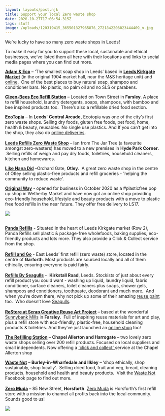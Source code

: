 ```yaml
---
layout: layouts/post.njk
title: Support your local Zero waste shop
date: 2020-10-27T17:06:54.315Z
tags: stuff
image: /uploads/120319415_365501327965876_2721842203023444409_n.jpg
---
```

We’re lucky to have so many zero waste shops in Leeds! 

To make it easy for you to support these local, sustainable and ethical businesses, we’ve listed them all here with their locations and links to social media pages where you can find out more. 



**[Adam & Eco](https://www.instagram.com/adamandeco/)** – ‘The smallest soap shop in Leeds’ based in **[Leeds Kirkgate Market](https://www.facebook.com/LeedsMarkets/)** (in the original 1904 market hall, near the M&S heritage unit) and [online](https://www.adamandeco.com/?fbclid=IwAR3C4-vp-u19KnVo9pojarUieJnRQU423thSxrdUrJBScpY3vXT3aqkPtJc).  One of the best places to buy natural soap, shampoo and conditioner bars. No plastic, no palm oil and no SLS or parabens.   

**[Cleen-Bees Eco Refill Station](https://www.facebook.com/Cleen-Bees-Eco-Refill-Station-103193431482344/?ref=page_internal)** – Located on Town Street in **Farsley**. A place to refill household, laundry detergents, soaps, shampoos, with bamboo and bee inspired products too.  There’s also a refillable dried food section.

**[EcoTopia](https://www.facebook.com/ecotopialeeds)** – In **Leeds' Central Arcade,** Ecotopia was one of the city’s first zero waste shops. Selling dry foods, gluten free foods, pet food, home, health & beauty, reusables. No single use plastics. And If you can’t get into the shop, they also do [online deliveries](https://linktr.ee/ecoTopialeeds).  \
\
**[Leeds Refills Zero Waste Shop](https://www.facebook.com/leedsrefills/?hc_location=ufi)** – Ian from The Jar Tree (a favourite amongst zero-wasters) has moved to a new premises in **Hyde Park Corner**.  Selling refills of weigh and pay dry foods, toiletries, household cleaners, kitchen and homewares. 

**[Like Nana Did](https://www.facebook.com/likenanadid/)** –Orchard Gate, **Otley**.  A great zero waste shop in the centre of Otley selling plastic-free products and refill groceries - 'helping the community to reduce waste'.

**[Original Way](https://www.facebook.com/Originalwayshop/)** - opened for business in October 2020 as a #plasticfree pop up shop in Wetherby Market and have now got an online shop providing eco-friendly household, lifestyle and beauty products with a move to plastic free food refills in the near future. They offer free delivery to LS17.

![](/uploads/82696728_775452466285671_4987713811101253632_n.jpg)

\
**[Panda Refills](https://pandarefillshop.co.uk/)** - Situated in the heart of Leeds Kirkgate market (Row 2), Panda Refills sell plastic & package-free wholefoods, baking supplies, eco-friendly products and lots more.  They also provide a Click & Collect service from the shop.  \
\
**[Refill and Go](https://www.facebook.com/RefillandGoGarforth/?hc_location=ufi)** - East Leeds’ first refill (zero waste) store, located in the centre of **Garforth**. Most products are sourced locally and all of them ethically, ensuring everyone is paid fairly.  \
\
**[Refills By Seagulls](https://www.facebook.com/seagullsrefills/?hc_location=ufi)** -  **Kirkstall Road**, Leeds. Stockists of just about every refill product you could want - washing up liquid, laundry liquid, fabric conditioner, surface cleaners, toilet cleaners plus soaps, shower gels, shampoos and conditioners, toothpaste, deodorant and much more.  And when you’re down there, why not pick up some of their amazing [reuse paint](https://seagullsreuse.org.uk/paint/) too.  Who doesn’t love [Seagulls](https://seagullsreuse.org.uk/).  \
\
**[ReStore at Scrap Creative Reuse Art Project](https://www.facebook.com/scrapleeds)** – based at the wonderful [Sunnybank Mills](https://www.sunnybankmills.co.uk/) in **Farsley**.  Full of inspiring reuse materials for art and play, plus a refill store with eco-friendly, plastic-free, household cleaning products & toiletries. And they’ve just launched an [online shop](https://scrapstuff.co.uk/shop/) too!

**[The Refilling Station](https://www.facebook.com/refillingstationstore/?hc_location=ufi)** – **Chapel Allerton and Harrogate** – two lovely zero waste shops selling over 200 refill products. Focused on local suppliers and small independents. Now offering a ['click and collect' ](https://www.refillingstation.co.uk/?fbclid=IwAR08y_7G8NzEOwhsihhmSQAWA83O0BS469Wo4Az5zUQdDcG9m8FV7Tk_l_A)service at the Chapel Allerton shop

**[Waste Not](https://www.wastenotshop.net/?fbclid=IwAR2rsIjRCtFCH1ulBIkxYsW4P-SJa6rLkDdk57q4ekQMvyX0vC0tH7kKQxg)** – **Burley-in-Wharfedale and Ilkley** – ‘shop ethically, shop sustainably, shop locally’.  Selling dried food, fruit and veg, bread, cleaning products, household and health and beauty products.  Visit the [Waste Not](https://www.facebook.com/wastenotpopupshop/) Facebook page to find out more.\
\
**[Zero Muda](https://www.facebook.com/zeromuda/?hc_location=ufi)** – 85 New Street, **Horsforth**. [Zero Muda](https://www.zeromuda.co.uk/?fbclid=IwAR3VwTpEc38JRPosAnY85Kp3r-5tzMpv_yNgkk9EEcZtnfkHjklDqxGfRs8) is Horsforth’s first refill store with a mission to channel all profits back into the local community.  Sounds good to us!  

![](/uploads/119138103_642830926416840_2838672955284555597_o.jpg)